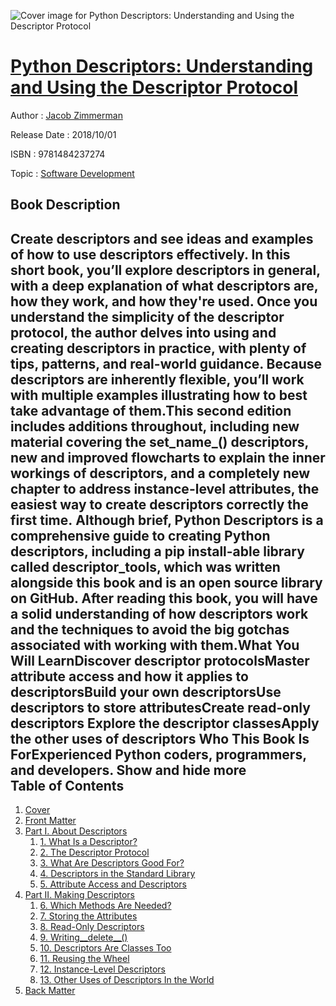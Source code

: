 ![Cover image for Python Descriptors: Understanding and Using the Descriptor Protocol](https://imgdetail.ebookreading.net/cover/cover/software_development/EB9781484237274.jpg)

[Python Descriptors: Understanding and Using the Descriptor Protocol](https://ebookreading.net/view/book/Python+Descriptors%3A+Understanding+and+Using+the+Descriptor+Protocol-EB9781484237274_1.html "Python Descriptors: Understanding and Using the Descriptor Protocol")
====================================================================================================================

Author : [Jacob Zimmerman](https://ebookreading.net/search/author/Jacob+Zimmerman)

Release Date : 2018/10/01

ISBN : 9781484237274

Topic : [Software Development](https://ebookreading.net/search/category/software-development)

Book Description
-----------------

 Create descriptors and see ideas and examples of how to use descriptors effectively. In this short book, you’ll explore descriptors in general, with a deep explanation of what descriptors are, how they work, and how they're used. Once you understand the simplicity of the descriptor protocol, the author delves into using and creating descriptors in practice, with plenty of tips, patterns, and real-world guidance. Because descriptors are inherently flexible, you’ll work with multiple examples illustrating how to best take advantage of them.This second edition includes additions throughout, including new material covering the set_name_() descriptors, new and improved flowcharts to explain the inner workings of descriptors, and a completely new chapter to address instance-level attributes, the easiest way to create descriptors correctly the first time. Although brief, Python Descriptors is a comprehensive guide to creating Python descriptors, including a pip install-able library called descriptor_tools, which was written alongside this book and is an open source library on GitHub. After reading this book, you will have a solid understanding of how descriptors work and the techniques to avoid the big gotchas associated with working with them.What You Will LearnDiscover descriptor protocolsMaster attribute access and how it applies to descriptorsBuild your own descriptorsUse descriptors to store attributesCreate read-only descriptors Explore the descriptor classesApply the other uses of descriptors Who This Book Is ForExperienced Python coders, programmers, and developers.        Show and hide more                
Table of Contents
-----------------

1. [Cover](https://ebookreading.net/view/book/Python+Descriptors%3A+Understanding+and+Using+the+Descriptor+Protocol-EB9781484237274_1.html)
1. [Front Matter](https://ebookreading.net/view/book/Python+Descriptors%3A+Understanding+and+Using+the+Descriptor+Protocol-EB9781484237274_2.html)
1. [Part I. About Descriptors](https://ebookreading.net/view/book/Python+Descriptors%3A+Understanding+and+Using+the+Descriptor+Protocol-EB9781484237274_3.html)
    1. [1. What Is a Descriptor?](https://ebookreading.net/view/book/Python+Descriptors%3A+Understanding+and+Using+the+Descriptor+Protocol-EB9781484237274_4.html)
    1. [2. The Descriptor Protocol](https://ebookreading.net/view/book/Python+Descriptors%3A+Understanding+and+Using+the+Descriptor+Protocol-EB9781484237274_5.html)
    1. [3. What Are Descriptors Good For?](https://ebookreading.net/view/book/Python+Descriptors%3A+Understanding+and+Using+the+Descriptor+Protocol-EB9781484237274_6.html)
    1. [4. Descriptors in the Standard Library](https://ebookreading.net/view/book/Python+Descriptors%3A+Understanding+and+Using+the+Descriptor+Protocol-EB9781484237274_7.html)
    1. [5. Attribute Access and Descriptors](https://ebookreading.net/view/book/Python+Descriptors%3A+Understanding+and+Using+the+Descriptor+Protocol-EB9781484237274_8.html)
1. [Part II. Making Descriptors](https://ebookreading.net/view/book/Python+Descriptors%3A+Understanding+and+Using+the+Descriptor+Protocol-EB9781484237274_9.html)
    1. [6. Which Methods Are Needed?](https://ebookreading.net/view/book/Python+Descriptors%3A+Understanding+and+Using+the+Descriptor+Protocol-EB9781484237274_10.html)
    1. [7. Storing the Attributes](https://ebookreading.net/view/book/Python+Descriptors%3A+Understanding+and+Using+the+Descriptor+Protocol-EB9781484237274_11.html)
    1. [8. Read-Only Descriptors](https://ebookreading.net/view/book/Python+Descriptors%3A+Understanding+and+Using+the+Descriptor+Protocol-EB9781484237274_12.html)
    1. [9. Writing__delete__()](https://ebookreading.net/view/book/Python+Descriptors%3A+Understanding+and+Using+the+Descriptor+Protocol-EB9781484237274_13.html)
    1. [10. Descriptors Are Classes Too](https://ebookreading.net/view/book/Python+Descriptors%3A+Understanding+and+Using+the+Descriptor+Protocol-EB9781484237274_14.html)
    1. [11. Reusing the Wheel](https://ebookreading.net/view/book/Python+Descriptors%3A+Understanding+and+Using+the+Descriptor+Protocol-EB9781484237274_15.html)
    1. [12. Instance-Level Descriptors](https://ebookreading.net/view/book/Python+Descriptors%3A+Understanding+and+Using+the+Descriptor+Protocol-EB9781484237274_16.html)
    1. [13. Other Uses of Descriptors In the World](https://ebookreading.net/view/book/Python+Descriptors%3A+Understanding+and+Using+the+Descriptor+Protocol-EB9781484237274_17.html)
1. [Back Matter](https://ebookreading.net/view/book/Python+Descriptors%3A+Understanding+and+Using+the+Descriptor+Protocol-EB9781484237274_18.html)
